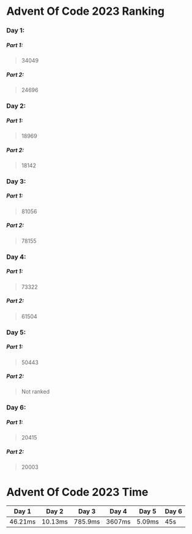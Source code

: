 # Advent Of Code 2023 Ranking

### Day 1:
##### Part 1:
 > 34049

##### Part 2:
 > 24696

### Day 2:
##### Part 1:
 > 18969

##### Part 2:
 > 18142

### Day 3:
##### Part 1:
 > 81056

##### Part 2:
 > 78155

### Day 4:
##### Part 1:
 > 73322

##### Part 2:
 > 61504

### Day 5:
##### Part 1:
 > 50443

##### Part 2:
 > Not ranked

### Day 6:
##### Part 1:
 > 20415

##### Part 2:
 > 20003

# Advent Of Code 2023 Time

| Day 1 | Day 2 | Day 3 | Day 4 | Day 5 | Day 6 |
| ----- | ----- | ----- | ----- | ----- | ----- |
|46.21ms|10.13ms|785.9ms|3607ms| 5.09ms | 45s |